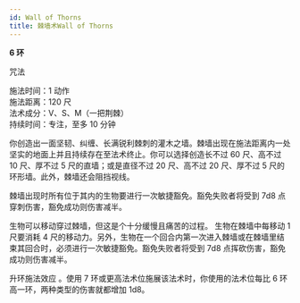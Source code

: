 ```yaml
---
id: Wall of Thorns
title: 棘墙术Wall of Thorns
---
```


**6 环**

咒法

施法时间：1 动作  
施法距离：120 尺  
法术成分：V、S、M（一把荆棘）  
持续时间：专注，至多 10 分钟

你创造出一面坚韧、纠缠、长满锐利棘刺的灌木之墙。棘墙出现在施法距离内一处坚实的地面上并且持续存在至法术终止。你可以选择创造长不过 60 尺、高不过 10 尺、厚不过 5 尺的直墙；或是直径不过 20 尺、高不过 20 尺、厚不过 5 尺的环形墙。此外，棘墙还会阻挡视线。

棘墙出现时所有位于其内的生物要进行一次敏捷豁免。豁免失败者将受到 7d8 点穿刺伤害，豁免成功则伤害减半。

生物可以移动穿过棘墙，但这是个十分缓慢且痛苦的过程。
生物在棘墙中每移动 1 尺要消耗 4 尺的移动力。另外，生物在一个回合内第一次进入棘墙或在棘墙里结束其回合时，必须进行一次敏捷豁免。豁免失败者将受到 7d8 点挥砍伤害，豁免成功则伤害减半。

升环施法效应
。使用 7 环或更高法术位施展该法术时，你使用的法术位每比 6 环高一环，两种类型的伤害就都增加 1d8。
